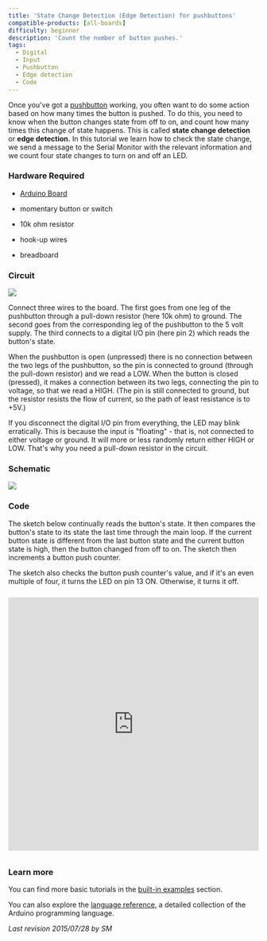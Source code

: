 ```yaml
---
title: 'State Change Detection (Edge Detection) for pushbuttons'
compatible-products: [all-boards]
difficulty: beginner
description: 'Count the number of button pushes.'
tags: 
  - Digital
  - Input
  - Pushbutton
  - Edge detection
  - Code
---
```


Once you've got a [pushbutton](/built-in-examples/digital/Button) working, you often want to do some action based on how many times the button is pushed. To do this, you need to know when the button changes state from off to on, and count how many times this change of state happens.  This is called **state change detection** or **edge detection.** In this tutorial we learn how to check the state change, we send a message to the Serial Monitor with the relevant information and we count four state changes to turn on and off an LED.

### Hardware Required

- [Arduino Board](https://store.arduino.cc/collections/boards-modules)

- momentary button or switch

- 10k ohm resistor

- hook-up wires

- breadboard

### Circuit

![](assets/circuit.png)


Connect three wires to the board.  The first goes from one leg of the pushbutton through a pull-down resistor (here 10k ohm) to ground.  The second goes from the corresponding leg of the pushbutton to the 5 volt supply.  The third connects to a digital I/O pin (here pin 2) which reads the button's state.

When the pushbutton is open (unpressed) there is no connection between the two legs of the pushbutton, so the pin is connected to ground (through the pull-down resistor) and we read a LOW.  When the button is closed (pressed), it makes a connection between its two legs, connecting the pin to voltage, so that we read a HIGH.  (The pin is still connected to ground, but the resistor resists the flow of current, so the path of least resistance is to +5V.)

If you disconnect the digital I/O pin from everything, the LED may blink erratically.  This is because the input is "floating" - that is, not connected to either voltage or ground. It will more or less randomly return either HIGH or LOW.  That's why you need a pull-down resistor in the circuit.

### Schematic


![](assets/schematic.png)

### Code

The sketch below continually reads the button's state.  It then compares the button's state to its state the last time through the main loop.  If the current button state is different from the last button state and the current button state is high, then the button changed from off to on.  The sketch then increments a button push counter.

The sketch also checks the button push counter's value, and if it's an even multiple of four, it turns the LED on pin 13 ON.  Otherwise, it turns it off.

<iframe src='https://create.arduino.cc/example/builtin/02.Digital%5CStateChangeDetection/StateChangeDetection/preview?embed&snippet' style='height:510px;width:100%;margin:10px 0' frameborder='0'></iframe>

### Learn more

You can find more basic tutorials in the [built-in examples](/built-in-examples) section.

You can also explore the [language reference](https://www.arduino.cc/reference/en/), a detailed collection of the Arduino programming language.

*Last revision 2015/07/28 by SM*